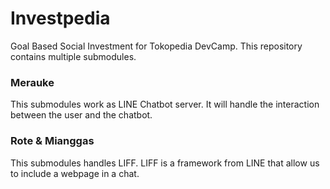 # Investpedia

Goal Based Social Investment for Tokopedia DevCamp. This repository contains multiple submodules.

### Merauke

This submodules work as LINE Chatbot server.
It will handle the interaction between the user and the chatbot.

### Rote & Mianggas

This submodules handles LIFF.
LIFF is a framework from LINE that allow us to include a webpage in a chat.
